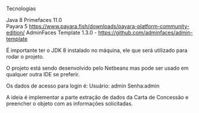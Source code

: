Tecnologias 

Java 8
Primefaces 11.0   
Payara 5  		https://www.payara.fish/downloads/payara-platform-community-edition/
AdminFaces Template 1.3.0 - https://github.com/adminfaces/admin-template

É importante ter o JDK 8 instalado no máquina, ele que será utilizado para rodar o projeto.

O projeto está sendo desenvolvido pelo Netbeans mas pode ser usado em qualquer outra IDE se preferir.

Os dados de acesso para login é: Usuário: admin Senha:admin

A ideia é implementar a parte extração de dados da Carta de Concessão e preencher o objeto com as informações solicitadas.



